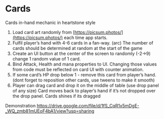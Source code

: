 # Cards
Cards in-hand mechanic in heartstone style
 
1. Load card art randomly from [https://picsum.photos/](https://picsum.photos/) each time app starts.
2. Fulfil player’s hand with 4-6 cards in a fan-way. (arc) The number of cards should be determined at random at the start of the game
3. Create an UI button at the center of the screen to randomly (-2→9) change 1 random value of 1 card.
4. Bind Attack, Health and mana properties to UI. Changing those values from code must be reflected on card UI with counter animation.
5. If some card’s HP drop below 1 - remove this card from player’s hand. (dont forget to     reposition other cards, use tweens to make it smooth)
6. Player can drag card and drop it on the middle of table (use drop panel of any size) Card moves back to player’s hand if it’s not dropped over the drop panel. Cards shines if its dragged


Demonstration https://drive.google.com/file/d/1fS_CqR1x5mDgE-_WQ_zmb81mUEoF4bA1/view?usp=sharing
